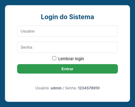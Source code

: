<html lang="pt-BR">
<head>
<meta charset="utf-8" />
<meta name="viewport" content="width=device-width,initial-scale=1" />
<title>Ponto Eletrônico - Corporativo</title>
<style>
  :root{
    --blue:#0b4f78;
    --green:#2e9b4f;
    --yellow:#ffb739;
    --red:#ef5350;
    --muted:#6b7280;
    --card:#ffffff;
    --bg:#f4f7fb;
  }
  body{font-family:Inter, system-ui, -apple-system, Arial, sans-serif;background:var(--bg);margin:0;color:#111}
  header{background:linear-gradient(90deg,var(--blue),#0f6b96);color:#fff;padding:12px 18px;display:flex;align-items:center;justify-content:space-between;gap:12px;flex-wrap:wrap}
  .logo{font-weight:700;font-size:18px}
  #clock{font-weight:700}
  .controls{display:flex;gap:8px;align-items:center}
  button{padding:8px 12px;border:none;border-radius:8px;cursor:pointer;font-weight:600}
  .add{background:var(--green);color:#fff}
  .secondary{background:#e5e7eb;color:#111}
  .download{background:var(--yellow);color:#111}
  .danger{background:var(--red);color:#fff}
  main{padding:20px;max-width:1100px;margin:20px auto}
  .search{width:100%;padding:10px;border-radius:8px;border:1px solid #d1d5db;margin-bottom:14px}
  table{width:100%;border-collapse:collapse;background:var(--card);border-radius:10px;overflow:hidden;box-shadow:0 6px 24px rgba(15,23,42,0.06);margin-bottom:18px}
  th,td{padding:10px;border-bottom:1px solid #eef2f6;text-align:left;font-size:14px}
  th{background:#fbfdfe;font-weight:700}
  tr:hover td{background:#fcfdff}
  .small{font-size:13px;color:var(--muted);margin-left:6px}
  .muted{color:var(--muted);font-size:13px}
  .modal{position:fixed;inset:0;background:rgba(0,0,0,.45);display:flex;align-items:center;justify-content:center;z-index:999}
  .modal-content{background:#fff;padding:18px;border-radius:10px;width:95%;max-width:420px;box-shadow:0 10px 40px rgba(2,6,23,0.12)}
  .hidden{display:none}
  .flex-row{display:flex;gap:8px;align-items:center}
  @media(max-width:720px){ header{flex-direction:column;align-items:flex-start} .controls{width:100%;justify-content:space-between} table{font-size:13px} }
</style>

<!-- SheetJS (Excel) -->
<script src="https://cdn.sheetjs.com/xlsx-latest/package/dist/xlsx.full.min.js"></script>
</head>
<body>

<!-- LOGIN -->
<div id="loginScreen" style="position:fixed;inset:0;background:var(--blue);display:flex;align-items:center;justify-content:center;z-index:9999">
  <div style="background:#fff;padding:26px;border-radius:10px;width:92%;max-width:360px;text-align:center">
    <h2 style="margin:0 0 8px 0;color:var(--blue)">Login do Sistema</h2>
    <input id="user" placeholder="Usuário" style="width:92%;padding:10px;margin:8px 0;border-radius:6px;border:1px solid #e5e7eb"><br>
    <input id="pass" type="password" placeholder="Senha" style="width:92%;padding:10px;margin:8px 0;border-radius:6px;border:1px solid #e5e7eb"><br>
    <label style="font-size:13px"><input type="checkbox" id="remember"> Lembrar login</label><br>
    <button id="loginBtn" class="add" style="width:92%;margin-top:10px">Entrar</button>
    <p id="loginMsg" style="color:crimson;margin-top:8px;height:18px"></p>
    <p style="font-size:12px;color:var(--muted);margin-top:8px">Usuário: <b>admin</b> / Senha: <b>1234578910</b></p>
  </div>
</div>

<header>
  <div style="display:flex;gap:12px;align-items:center">
    <div class="logo">Ponto Eletrônico</div>
    <div id="status" class="muted">Offline • Local Storage</div>
  </div>

  <div style="display:flex;gap:12px;align-items:center">
    <div id="clock">--:--:--</div>
    <div class="controls">
      <button class="download" id="baixarBtn">Baixar Planilhas</button>
      <button class="secondary" id="limparTodosBtn">Limpar Pontos</button>
      <button class="secondary" id="logoutBtn">Sair</button>
    </div>
  </div>
</header>

<main id="mainApp" class="hidden">
  <input id="search" class="search" placeholder="🔍 Pesquisar colaborador por nome, cargo, matrícula ou e-mail">

  <div style="display:flex;justify-content:space-between;align-items:center;gap:12px;margin-bottom:8px">
    <h3 style="margin:0">Colaboradores</h3>
    <div style="display:flex;gap:8px">
      <button class="add" id="addColabBtn">Adicionar Colaborador</button>
    </div>
  </div>

  <table id="colabTable">
    <thead>
      <tr><th>#</th><th>ID</th><th>Nome</th><th>Cargo</th><th>Matrícula / E-mail</th><th>Turno</th><th>Ações</th></tr>
    </thead>
    <tbody id="colabBody"></tbody>
  </table>

  <h3>Entradas Registradas</h3>
  <table id="entradasTable">
    <thead><tr><th>#</th><th>ID Colab</th><th>Nome</th><th>Data</th><th>Hora</th><th>Ações</th></tr></thead>
    <tbody id="entradasBody"></tbody>
  </table>

  <h3>Saídas Registradas</h3>
  <table id="saidasTable">
    <thead><tr><th>#</th><th>ID Colab</th><th>Nome</th><th>Data</th><th>Hora</th><th>Ações</th></tr></thead>
    <tbody id="saidasBody"></tbody>
  </table>

  <h3>Resumo de Horas Trabalhadas</h3>
  <table id="horasTable">
    <thead><tr><th>Funcionário</th><th>Data</th><th>Horas Trabalhadas</th></tr></thead>
    <tbody id="horasBody"></tbody>
    <tfoot><tr><td colspan="2"><b>Total Geral</b></td><td id="totalHoras">0</td></tr></tfoot>
  </table>
</main>

<!-- Modal Editar / Adicionar -->
<div id="colabModal" class="modal hidden">
  <div class="modal-content">
    <h3 id="colabModalTitle">Adicionar Colaborador</h3>
    <input id="nomeInput" placeholder="Nome" style="width:100%;padding:8px;margin:6px 0;border-radius:6px;border:1px solid #e5e7eb"><br>
    <input id="cargoInput" placeholder="Cargo" style="width:100%;padding:8px;margin:6px 0;border-radius:6px;border:1px solid #e5e7eb"><br>
    <input id="matriculaInput" placeholder="Matrícula" style="width:100%;padding:8px;margin:6px 0;border-radius:6px;border:1px solid #e5e7eb"><br>
    <input id="emailInput" placeholder="E-mail" style="width:100%;padding:8px;margin:6px 0;border-radius:6px;border:1px solid #e5e7eb"><br>
    <input id="turnoInput" placeholder="Turno" style="width:100%;padding:8px;margin:6px 0;border-radius:6px;border:1px solid #e5e7eb"><br>
    <div style="display:flex;gap:8px;justify-content:flex-end;margin-top:10px">
      <button class="secondary" id="cancelColab">Cancelar</button>
      <button class="add" id="saveColab">Salvar</button>
    </div>
  </div>
</div>

<script type="module">
/* FIREBASE (mesmas credenciais que você já tinha) */
import { initializeApp } from "https://www.gstatic.com/firebasejs/10.5.0/firebase-app.js";
import {
  getFirestore, collection, getDocs, setDoc, doc, deleteDoc, onSnapshot
} from "https://www.gstatic.com/firebasejs/10.5.0/firebase-firestore.js";

const firebaseConfig = {
  apiKey: "AIzaSyCpBiFzqOod4K32cWMr5hfx13fw6LGcPVY",
  authDomain: "ponto-eletronico-f35f9.firebaseapp.com",
  projectId: "ponto-eletronico-f35f9",
  storageBucket: "ponto-eletronico-f35f9.firebasestorage.app",
  messagingSenderId: "208638350255",
  appId: "1:208638350255:web:63d016867a67575b5e155a"
};

const app = initializeApp(firebaseConfig);
const db = getFirestore(app);

let colaboradores = [];
let pontos = [];
let colabEmEdicao = null;

/* CONTROLES DE LOGIN */
const loginScreen = document.getElementById('loginScreen');
const mainApp = document.getElementById('mainApp');
document.getElementById('loginBtn').onclick = async () => {
  const u = document.getElementById('user').value.trim();
  const p = document.getElementById('pass').value.trim();
  if (u === 'CLX' && p === '02072007') {
    loginScreen.style.display = 'none';
    mainApp.classList.remove('hidden');
    if (document.getElementById('remember').checked) localStorage.setItem('autenticado','1');
    // inicializa leitura
    iniciarLeituras();
  } else {
    document.getElementById('loginMsg').textContent = 'Usuário ou senha incorretos.';
  }
};
if (localStorage.getItem('autenticado') === '1') {
  loginScreen.style.display = 'none';
  mainApp.classList.remove('hidden');
  iniciarLeituras();
}
document.getElementById('logoutBtn').onclick = () => { localStorage.removeItem('autenticado'); location.reload(); };

/* RELÓGIO */
setInterval(() => {
  document.getElementById('clock').textContent = new Date().toLocaleTimeString('pt-BR', { hour12: false });
}, 1000);

/* INICIAR LEITURAS (garante carregar e ficar em tempo real) */
async function iniciarLeituras(){
  document.getElementById('status').textContent = "Carregando...";

  // inicial fetch
  const colSnap = await getDocs(collection(db, "colaboradores"));
  colaboradores = colSnap.docs.map(d => ({ id: d.id, ...d.data() }));
  const ptSnap = await getDocs(collection(db, "pontos"));
  pontos = ptSnap.docs.map(d => ({ id: d.id, ...d.data() }));

  renderAll();

  // onSnapshot para updates em tempo real
  onSnapshot(collection(db, "colaboradores"), snap => {
    colaboradores = snap.docs.map(d => ({ id: d.id, ...d.data() }));
    renderColaboradores(document.getElementById('search').value.toLowerCase());
    document.getElementById('status').textContent = "Online • Firebase";
  });
  onSnapshot(collection(db, "pontos"), snap => {
    pontos = snap.docs.map(d => ({ id: d.id, ...d.data() }));
    renderEntradasSaidas();
    calcularHoras();
    document.getElementById('status').textContent = "Online • Firebase";
  });
}

/* RENDER GERAL */
function renderAll(){
  renderColaboradores();
  renderEntradasSaidas();
  calcularHoras();
}

/* PESQUISA */
document.getElementById('search').addEventListener('input', () => {
  renderColaboradores(document.getElementById('search').value.toLowerCase());
});

/* RENDER COLABORADORES (corrigido — botão Saída com classe exclusiva) */
function renderColaboradores(filtro = '') {
  const body = document.getElementById('colabBody');
  if (!body) return;
  body.innerHTML = '';

  colaboradores
    .filter(c =>
      (c.nome || '').toLowerCase().includes(filtro) ||
      (c.cargo || '').toLowerCase().includes(filtro) ||
      (c.matricula || '').toLowerCase().includes(filtro) ||
      (c.email || '').toLowerCase().includes(filtro)
    )
    .forEach((c, i) => {
      const tr = document.createElement('tr');
      tr.innerHTML = `
        <td>${i + 1}</td>
        <td>${c.id}</td>
        <td>${c.nome || ''}</td>
        <td>${c.cargo || ''}</td>
        <td>${c.matricula || ''} <span class="small">${c.email || ''}</span></td>
        <td>${c.turno || ''}</td>
        <td>
          <button class="add btnEntrada">Entrada</button>
          <button class="secondary btnSaida">Saída</button>
          <button class="secondary editBtn">Editar</button>
          <button class="danger delBtn">Excluir</button>
        </td>`;

      tr.querySelector('.btnEntrada').onclick = () => registrarPonto(c.id, 'Entrada');
      tr.querySelector('.btnSaida').onclick = () => registrarPonto(c.id, 'Saída');
      tr.querySelector('.editBtn').onclick = () => abrirModalEditar(c);
      tr.querySelector('.delBtn').onclick = () => removerColab(c.id);

      body.appendChild(tr);
    });
}

/* MODAL ADICIONAR / EDITAR */
const colabModal = document.getElementById('colabModal');
const colabModalTitle = document.getElementById('colabModalTitle');
const nomeInput = document.getElementById('nomeInput');
const cargoInput = document.getElementById('cargoInput');
const matriculaInput = document.getElementById('matriculaInput');
const emailInput = document.getElementById('emailInput');
const turnoInput = document.getElementById('turnoInput');
document.getElementById('addColabBtn').onclick = () => abrirModalAdicionar();
document.getElementById('cancelColab').onclick = () => fecharModalColab();

function abrirModalAdicionar(){
  colabEmEdicao = null;
  colabModalTitle.textContent = 'Adicionar Colaborador';
  nomeInput.value = cargoInput.value = matriculaInput.value = emailInput.value = turnoInput.value = '';
  colabModal.classList.remove('hidden');
}
function abrirModalEditar(c){
  colabEmEdicao = c;
  colabModalTitle.textContent = 'Editar Colaborador';
  nomeInput.value = c.nome || '';
  cargoInput.value = c.cargo || '';
  matriculaInput.value = c.matricula || '';
  emailInput.value = c.email || '';
  turnoInput.value = c.turno || '';
  colabModal.classList.remove('hidden');
}
function fecharModalColab(){
  colabModal.classList.add('hidden');
}

document.getElementById('saveColab').onclick = async () => {
  const nome = nomeInput.value.trim();
  if (!nome) return alert('Informe o nome do colaborador');
  const obj = {
    nome,
    cargo: cargoInput.value.trim(),
    matricula: matriculaInput.value.trim(),
    email: emailInput.value.trim(),
    turno: turnoInput.value.trim()
  };
  if (colabEmEdicao && colabEmEdicao.id) {
    await setDoc(doc(db, "colaboradores", colabEmEdicao.id), { ...colabEmEdicao, ...obj });
  } else {
    // cria id usando timestamp
    const newId = Date.now().toString();
    await setDoc(doc(db, "colaboradores", newId), { id: newId, ...obj });
  }
  fecharModalColab();
};

/* REGISTRAR PONTO */
async function registrarPonto(idColab, tipo) {
  const c = colaboradores.find(x => x.id === idColab);
  if (!c) return alert("Colaborador não encontrado!");
  const now = new Date();
  const p = {
    id: Date.now().toString(),
    idColab,
    nome: c.nome,
    matricula: c.matricula,
    email: c.email,
    tipo,
    data: now.toLocaleDateString('pt-BR'),
    hora: now.toLocaleTimeString('pt-BR', { hour12: false }),
    horarioISO: now.toISOString()
  };
  // salva localmente e no firebase
  pontos.push(p);
  renderEntradasSaidas();
  await setDoc(doc(db, "pontos", p.id), p);
}

/* RENDER ENTRADAS / SAÍDAS */
function renderEntradasSaidas() {
  const entBody = document.getElementById('entradasBody');
  const saiBody = document.getElementById('saidasBody');
  entBody.innerHTML = '';
  saiBody.innerHTML = '';

  pontos.filter(p => p.tipo === 'Entrada').forEach((p, i) => {
    const tr = document.createElement('tr');
    tr.innerHTML = `<td>${i+1}</td><td>${p.idColab}</td><td>${p.nome}</td><td>${p.data}</td><td>${p.hora}</td><td><button class="danger delP">Excluir</button></td>`;
    tr.querySelector('.delP').onclick = () => excluirPonto(p.id);
    entBody.appendChild(tr);
  });

  pontos.filter(p => p.tipo === 'Saída').forEach((p, i) => {
    const tr = document.createElement('tr');
    tr.innerHTML = `<td>${i+1}</td><td>${p.idColab}</td><td>${p.nome}</td><td>${p.data}</td><td>${p.hora}</td><td><button class="danger delP">Excluir</button></td>`;
    tr.querySelector('.delP').onclick = () => excluirPonto(p.id);
    saiBody.appendChild(tr);
  });

  calcularHoras();
}

/* EXCLUIR PONTO */
async function excluirPonto(id) {
  if (confirm("Excluir este ponto permanentemente?")) {
    pontos = pontos.filter(p => p.id !== id);
    renderEntradasSaidas();
    await deleteDoc(doc(db, "pontos", id));
  }
}

/* REMOVER COLABORADOR */
async function removerColab(id) {
  if (confirm("Excluir colaborador permanentemente?")) {
    colaboradores = colaboradores.filter(c => c.id !== id);
    pontos = pontos.filter(p => p.idColab !== id);
    renderAll();
    await deleteDoc(doc(db, "colaboradores", id));
    // apagar pontos relacionados (opcional: já removemos local, mas também removemos do Firestore)
    const pts = await getDocs(collection(db, "pontos"));
    for (let d of pts.docs) {
      if (d.data().idColab === id) await deleteDoc(doc(db, "pontos", d.id));
    }
  }
}

/* LIMPAR TODOS OS PONTOS */
document.getElementById('limparTodosBtn').onclick = async () => {
  if (confirm("Deseja realmente excluir todos os pontos?")) {
    pontos = [];
    renderEntradasSaidas();
    const col = await getDocs(collection(db, "pontos"));
    for (let docSnap of col.docs) {
      await deleteDoc(doc(db, "pontos", docSnap.id));
    }
  }
};

/* CALCULAR HORAS */
function calcularHoras() {
  const horasBody = document.getElementById('horasBody');
  const totalHorasCell = document.getElementById('totalHoras');
  horasBody.innerHTML = '';
  let dados = {}, totalGeral = 0;
  pontos.forEach(p => {
    if (!dados[p.nome]) dados[p.nome] = {};
    if (!dados[p.nome][p.data]) dados[p.nome][p.data] = [];
    dados[p.nome][p.data].push(p);
  });
  Object.keys(dados).forEach(nome => {
    Object.keys(dados[nome]).forEach(data => {
      let reg = dados[nome][data].sort((a,b) => new Date(a.horarioISO) - new Date(b.horarioISO));
      let entrada = null, total = 0;
      reg.forEach(r => {
        const hora = new Date(r.horarioISO);
        if (r.tipo === 'Entrada') entrada = hora;
        if (r.tipo === 'Saída' && entrada) {
          total += (hora - entrada) / 3600000;
          entrada = null;
        }
      });
      totalGeral += total;
      const tr = document.createElement('tr');
      tr.innerHTML = `<td>${nome}</td><td>${data}</td><td>${total.toFixed(2)} h</td>`;
      horasBody.appendChild(tr);
    });
  });
  totalHorasCell.textContent = totalGeral.toFixed(2) + ' h';
}

/* DOWNLOAD EXCEL (2 abas: Entradas e Saídas) - estilizado */
document.getElementById('baixarBtn').onclick = () => {
  const entradas = [['#','ID Colab','Nome','Data','Hora']];
  pontos.filter(p => p.tipo === 'Entrada').forEach((p,i) => entradas.push([i+1,p.idColab,p.nome,p.data,p.hora]));
  const saidas = [['#','ID Colab','Nome','Data','Hora']];
  pontos.filter(p => p.tipo === 'Saída').forEach((p,i) => saidas.push([i+1,p.idColab,p.nome,p.data,p.hora]));

  const wb = XLSX.utils.book_new();

  // Entradas
  const wsE = XLSX.utils.aoa_to_sheet(entradas);
  // se quiser aplicar estilos, a API de estilos do SheetJS (Pro) é diferente;
  // aqui, criamos a sheet normalmente (cores avançadas exigem versão paga).
  XLSX.utils.book_append_sheet(wb, wsE, 'Entradas');

  // Saídas
  const wsS = XLSX.utils.aoa_to_sheet(saidas);
  XLSX.utils.book_append_sheet(wb, wsS, 'Saídas');

  XLSX.writeFile(wb, 'Pontos.xlsx');
};

/* Inicial */
function renderInicialDepoisLogin(){
  renderAll();
}
</script>
</body>
</html>
